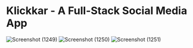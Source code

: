 # Klickkar - A Full-Stack Social Media App
![Screenshot (1249)](https://user-images.githubusercontent.com/76551267/209433004-b115399e-f8a1-4bbc-bb67-816c9ebd8f4f.png)
![Screenshot (1250)](https://user-images.githubusercontent.com/76551267/209433007-5a5c56c7-ba64-488e-95e3-f3e94503bc98.png)
![Screenshot (1251)](https://user-images.githubusercontent.com/76551267/209433010-7bb42568-107b-4dba-b0cd-1f7645f174b9.png)
